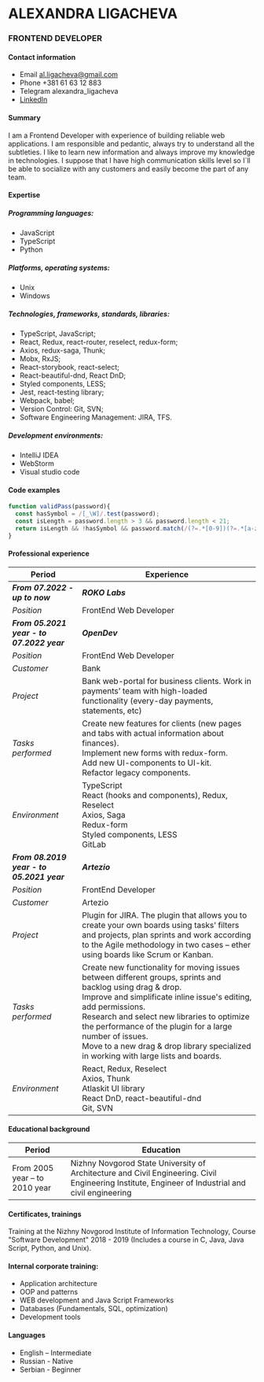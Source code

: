 # ALEXANDRA LIGACHEVA

### FRONTEND DEVELOPER

#### Contact information

- Email al.ligacheva@gmail.com
- Phone +381 61 63 12 883
- Telegram alexandra_ligacheva
- [LinkedIn](https://www.linkedin.com/in/alexandra-ligacheva-a050921a8/)

#### Summary

I am a Frontend Developer with experience of building reliable web applications. I am responsible and pedantic, always try to understand all the subtleties. I like to learn new information and always improve my knowledge in technologies. I suppose that I have high communication skills level so I`ll be able to socialize with any customers and easily become the part of any team.

#### Expertise

##### Programming languages:

- JavaScript
- TypeScript
- Python

##### Platforms, operating systems:

- Unix
- Windows

##### Technologies, frameworks, standards, libraries:

- TypeScript, JavaScript;
- React, Redux, react-router, reselect, redux-form;
- Axios, redux-saga, Thunk;
- Mobx, RxJS;
- React-storybook, react-select;
- React-beautiful-dnd, React DnD;
- Styled components, LESS;
- Jest, react-testing library;
- Webpack, babel;
- Version Control: Git, SVN;
- Software Engineering Management: JIRA, TFS.

##### Development environments:

- IntelliJ IDEA
- WebStorm
- Visual studio code

#### Code examples

```javascript
function validPass(password){
  const hasSymbol = /[_\W]/.test(password);
  const isLength = password.length > 3 && password.length < 21;
  return isLength && !hasSymbol && password.match(/(?=.*[0-9])(?=.*[a-z])/i) ? 'VALID' : 'INVALID';
}
```

#### Professional experience

| Period                                    | Experience                                                                                                                                                                                                                                                                                                                                                                                      |
|-------------------------------------------|-------------------------------------------------------------------------------------------------------------------------------------------------------------------------------------------------------------------------------------------------------------------------------------------------------------------------------------------------------------------------------------------------|
| **_From 07.2022 - up to now_**            | **_ROKO Labs_**                                                                                                                                                                                                                                                                                                                                                                                 |
| _Position_                                | FrontEnd Web Developer                                                                                                                                                                                                                                                                                                                                                                          |
| **_From 05.2021 year - to 07.2022 year_** | **_OpenDev_**                                                                                                                                                                                                                                                                                                                                                                                   |
| _Position_                                | FrontEnd Web Developer                                                                                                                                                                                                                                                                                                                                                                          |
| _Customer_                                | Bank                                                                                                                                                                                                                                                                                                                                                                                            |
| _Project_                                 | Bank web-portal for business clients. Work in payments’ team with high-loaded functionality (every-day payments, statements, etc)                                                                                                                                                                                                                                                               |
| _Tasks performed_                         | Create new features for clients (new pages and tabs with actual information about finances). <br/>  Implement new forms with redux-form. <br/> Add new UI-components to UI-kit. <br/> Refactor legacy components.                                                                                                                                                                               |
| _Environment_                             | TypeScript <br/> React (hooks and components), Redux, Reselect <br/> Axios, Saga<br/>    Redux-form<br/> Styled components, LESS <br/>  GitLab                                                                                                                                                                                                                                                  |
| **_From 08.2019 year - to 05.2021 year_** | **_Artezio_**                                                                                                                                                                                                                                                                                                                                                                                   |
| _Position_                                | FrontEnd Developer                                                                                                                                                                                                                                                                                                                                                                              |
| _Customer_                                | Artezio                                                                                                                                                                                                                                                                                                                                                                                         |
| _Project_                                 | Plugin for JIRA. The plugin that allows you to create your own boards using tasks’ filters and projects, plan sprints and work according to the Agile methodology in two cases – ether using boards like Scrum or Kanban.                                                                                                                                                                       |
| _Tasks performed_                         | Create new functionality for moving issues between different groups, sprints and backlog using drag & drop.<br/>  Improve and simplificate inline issue's editing, add permissions. <br/> Research and select new libraries to optimize the performance of the plugin for a large number of issues. <br/> Move to a new drag & drop library specialized in working with large lists and boards. |
| _Environment_                             | React, Redux, Reselect <br/>  Axios, Thunk<br/>  Atlaskit UI library <br/> React DnD, react-beautiful-dnd <br/> Git, SVN                                                                                                                                                                                                                                                                        |

#### Educational background

| Period                        | Education                                                                                                                                         |
| ----------------------------- | ------------------------------------------------------------------------------------------------------------------------------------------------- |
| From 2005 year – to 2010 year | Nizhny Novgorod State University of Architecture and Civil Engineering. Civil Engineering Institute, Engineer of Industrial and civil engineering |

#### Certificates, trainings

Training at the Nizhny Novgorod Institute of Information Technology, Course "Software Development" 2018 - 2019 (Includes a course in C, Java, Java Script, Python, and Unix).

#### Internal corporate training:

- Application architecture
- OOP and patterns
- WEB development and Java Script Frameworks
- Databases (Fundamentals, SQL, optimization)
- Development tools

#### Languages

- English – Intermediate
- Russian - Native
- Serbian - Beginner

